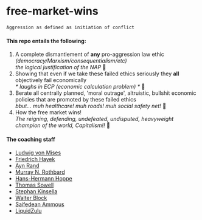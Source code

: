 # free-market-wins
`Aggression as defined as initiation of conflict`

#### This repo entails the following:
1. A complete dismantlement of **any** pro-aggression law ethic _(democracy/Marxism/consequentialism/etc)_\
   _the logical justification of the NAP_ 🌟
2. Showing that even if we take these failed ethics seriously they **all** objectively fail economically\
   _* laughs in ECP (economic calculation problem) *_ 🤣
3. Berate all centrally planned, 'moral outrage', altruistic, bullshit economic policies that are promoted by these failed ethics\
   _bbut... muh healthcare! muh roads! muh social safety net!_ 🤡
4. How the free market wins!\
   _The reigning, defending, undefeated, undisputed, heavyweight champion of the world, Capitalism!!_ 👑

#### The coaching staff
- [Ludwig von Mises](https://en.wikipedia.org/wiki/Ludwig_von_Mises)
- [Friedrich Hayek](https://en.wikipedia.org/wiki/Friedrich_Hayek)
- [Ayn Rand](https://en.wikipedia.org/wiki/Ayn_Rand)
- [Murray N. Rothbard](https://en.wikipedia.org/wiki/Murray_Rothbard)
- [Hans-Hermann Hoppe](https://en.wikipedia.org/wiki/Hans-Hermann_Hoppe)
- [Thomas Sowell](https://en.wikipedia.org/wiki/Thomas_Sowell)
- [Stephan Kinsella](https://en.wikipedia.org/wiki/Stephan_Kinsella)
- [Walter Block](https://en.wikipedia.org/wiki/Walter_Block)
- [Saifedean Ammous](https://saifedean.com/)
- [LiquidZulu](https://www.youtube.com/@LiquidZulu)
